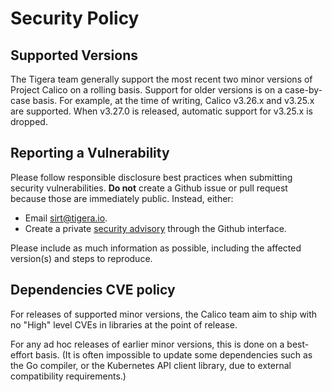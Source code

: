 # Security Policy

## Supported Versions

The Tigera team generally support the most recent two minor versions
of Project Calico on a rolling basis.  Support for older versions is on a 
case-by-case basis.  For example, at the time of writing, 
Calico v3.26.x and v3.25.x are supported.  When v3.27.0 is released,
automatic support for v3.25.x is dropped.

## Reporting a Vulnerability

Please follow responsible disclosure best practices when submitting
security vulnerabilities.  **Do not** create a Github issue or pull 
request because those are immediately public.  Instead, either:

* Email sirt@tigera.io.
* Create a private [security advisory](https://github.com/projectcalico/calico/security/advisories)
  through the Github interface.

Please include as much information as possible, including the
affected version(s) and steps to reproduce.

## Dependencies CVE policy

For releases of supported minor versions, the Calico team aim to ship
with no "High" level CVEs in libraries at the point of release.

For any ad hoc releases of earlier minor versions, this is done
on a best-effort basis.  (It is often impossible to update some
dependencies such as the Go compiler, or the Kubernetes API client 
library, due to external compatibility requirements.)
